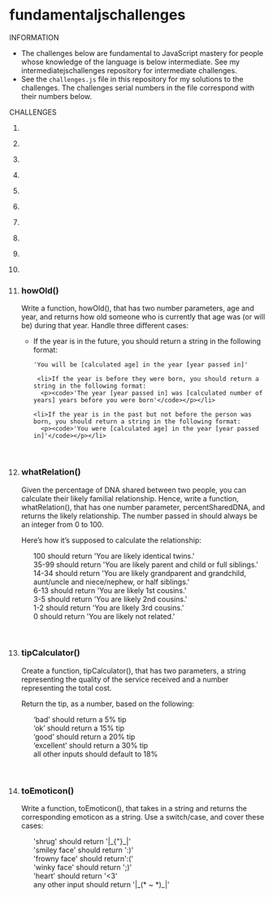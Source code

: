 # fundamentaljschallenges
INFORMATION
<ul>
 <li>The challenges below are fundamental to JavaScript mastery for people whose knowledge of the language is below intermediate. See my intermediatejschallenges repository for intermediate challenges.</li>
 <li>See the <code>challenges.js</code> file in this repository for my solutions to the challenges. The challenges serial numbers in the file correspond with their numbers below.</li>
 </ul>
 
 <p>CHALLENGES</p>
 <ol>
  <li>
   <p><strong></strong></p>
   <p></p>
  </li>
 <li>
   <p><strong></strong></p>
   <p></p>
  </li>
 <li>
   <p><strong></strong></p>
   <p></p>
  </li>
 <li>
   <p><strong></strong></p>
   <p></p>
  </li>
 <li>
   <p><strong></strong></p>
   <p></p>
  </li>
 <li>
   <p><strong></strong></p>
   <p></p>
  </li>
 <li>
   <p><strong></strong></p>
   <p></p>
  </li>
 <li>
   <p><strong></strong></p>
   <p></p>
  </li>
 <li>
   <p><strong></strong></p>
   <p></p>
  </li>
 <li>
   <p><strong></strong></p>
   <p></p>
  </li>
 <li>
   <h3><strong>howOld()</strong></h3>
   <p>
    Write a function, howOld(), that has two number parameters, age and year, and returns how old someone who is currently that age was (or will be) during that year. Handle three different cases:
   <ul>
     <li>If the year is in the future, you should return a string in the following format:
      <p><code>'You will be [calculated age] in the year [year passed in]'</code></p></li>
      
     <li>If the year is before they were born, you should return a string in the following format:
      <p><code>'The year [year passed in] was [calculated number of years] years before you were born'</code></p></li>

    <li>If the year is in the past but not before the person was born, you should return a string in the following format:
      <p><code>'You were [calculated age] in the year [year passed in]'</code></p></li>
  </ul>
  </p>
  </li>
 
  <p> &nbsp; </p>
 <li>
   <h3><strong>whatRelation()</strong></h3>
   <p>
    Given the percentage of DNA shared between two people, you can calculate their likely familial relationship. Hence, write a function, whatRelation(), that has one number parameter, percentSharedDNA, and returns the likely relationship. The number passed in should always be an integer from 0 to 100.

  <p>Here’s how it’s supposed to calculate the relationship:</p>
  <ul>
     100 should return 'You are likely identical twins.'<br>
     35-99 should return 'You are likely parent and child or full siblings.'<br>
     14-34 should return 'You are likely grandparent and grandchild, aunt/uncle and niece/nephew, or half siblings.'<br>
     6-13 should return 'You are likely 1st cousins.'<br>
     3-5 should return 'You are likely 2nd cousins.'<br>
     1-2 should return 'You are likely 3rd cousins.'<br>
     0 should return 'You are likely not related.'
  </ul>
   </p>
  </li>
 
 <p> &nbsp; </p>
 <li>
   <h3><strong>tipCalculator()</strong></h3>
   <p>
    Create a function, tipCalculator(), that has two parameters, a string representing the quality of the service received and a number representing the total cost.
   <p>
     Return the tip, as a number, based on the following:
     <ul>
       ‘bad’ should return a 5% tip<br>
       ‘ok’ should return a 15% tip<br>
       ‘good’ should return a 20% tip<br>
       ‘excellent’ should return a 30% tip<br>
       all other inputs should default to 18%
     </ul>
  </p>
   </p>
  </li>
 
 <p> &nbsp; </p>
 <li>
   <h3><strong>toEmoticon()</strong></h3>
   <p>
     Write a function, toEmoticon(), that takes in a string and returns the corresponding emoticon as a string. Use a switch/case, and cover these cases:
     <ul>
      'shrug' should return '|_{"}_|'<br>
      'smiley face' should return ':)'<br>
      'frowny face' should return':('<br>
      'winky face' should return ';)'<br>
      'heart' should return '<3'<br>
      any other input should return '|_(* ~ *)_|'
    </ul>
   </p>
  </li>
 </ol>
 
 
